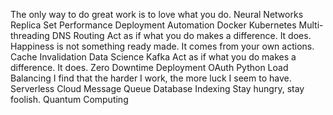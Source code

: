 The only way to do great work is to love what you do. Neural Networks Replica Set Performance Deployment Automation Docker Kubernetes Multi-threading DNS Routing Act as if what you do makes a difference. It does. Happiness is not something ready made. It comes from your own actions. Cache Invalidation Data Science Kafka
Act as if what you do makes a difference. It does. Zero Downtime Deployment OAuth Python Load Balancing I find that the harder I work, the more luck I seem to have. Serverless
Cloud Message Queue Database Indexing Stay hungry, stay foolish. Quantum Computing

